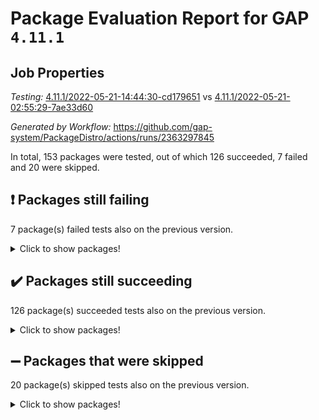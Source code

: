# Package Evaluation Report for GAP `4.11.1`

## Job Properties

*Testing:* [4.11.1/2022-05-21-14:44:30-cd179651](https://github.com/gap-system/PackageDistro/blob/data/reports/4.11.1/2022-05-21-14:44:30-cd179651) vs [4.11.1/2022-05-21-02:55:29-7ae33d60](https://github.com/gap-system/PackageDistro/blob/data/reports/4.11.1/2022-05-21-02:55:29-7ae33d60)

*Generated by Workflow:* https://github.com/gap-system/PackageDistro/actions/runs/2363297845

In total, 153 packages were tested, out of which 126 succeeded, 7 failed and 20 were skipped.

## :exclamation: Packages still failing

7 package(s) failed tests also on the previous version.
<details><summary>Click to show packages!</summary>

- fining 1.4.1 [(failure)](https://github.com/gap-system/PackageDistro/runs/6537491647?check_suite_focus=true)
- francy 1.2.4 [(failure)](https://github.com/gap-system/PackageDistro/runs/6537491766?check_suite_focus=true)
- hap 1.39 [(failure)](https://github.com/gap-system/PackageDistro/runs/6537492106?check_suite_focus=true)
- normalizinterface 1.3.2 [(failure)](https://github.com/gap-system/PackageDistro/runs/6537492918?check_suite_focus=true)
- packagemanager 1.2 [(failure)](https://github.com/gap-system/PackageDistro/runs/6537493012?check_suite_focus=true)
- recog 1.3.2 [(failure)](https://github.com/gap-system/PackageDistro/runs/6537493312?check_suite_focus=true)
- semigroups 4.0.0 [(failure)](https://github.com/gap-system/PackageDistro/runs/6537493552?check_suite_focus=true)
</details>

## :heavy_check_mark: Packages still succeeding

126 package(s) succeeded tests also on the previous version.
<details><summary>Click to show packages!</summary>

- ace 5.4 [(success)](https://github.com/gap-system/PackageDistro/runs/6537490617?check_suite_focus=true)
- aclib 1.3.2 [(success)](https://github.com/gap-system/PackageDistro/runs/6537490647?check_suite_focus=true)
- agt 0.2 [(success)](https://github.com/gap-system/PackageDistro/runs/6537490664?check_suite_focus=true)
- alnuth 3.2.1 [(success)](https://github.com/gap-system/PackageDistro/runs/6537490688?check_suite_focus=true)
- anupq 3.2.6 [(success)](https://github.com/gap-system/PackageDistro/runs/6537490703?check_suite_focus=true)
- atlasrep 2.1.2 [(success)](https://github.com/gap-system/PackageDistro/runs/6537490734?check_suite_focus=true)
- autodoc 2022.03.10 [(success)](https://github.com/gap-system/PackageDistro/runs/6537490752?check_suite_focus=true)
- automata 1.15 [(success)](https://github.com/gap-system/PackageDistro/runs/6537490769?check_suite_focus=true)
- automgrp 1.3.2 [(success)](https://github.com/gap-system/PackageDistro/runs/6537490787?check_suite_focus=true)
- autpgrp 1.10.2 [(success)](https://github.com/gap-system/PackageDistro/runs/6537490800?check_suite_focus=true)
- cap 2022.05-07 [(success)](https://github.com/gap-system/PackageDistro/runs/6537490823?check_suite_focus=true)
- caratinterface 2.3.3 [(success)](https://github.com/gap-system/PackageDistro/runs/6537490842?check_suite_focus=true)
- cddinterface 2020.06.24 [(success)](https://github.com/gap-system/PackageDistro/runs/6537490869?check_suite_focus=true)
- circle 1.6.5 [(success)](https://github.com/gap-system/PackageDistro/runs/6537490884?check_suite_focus=true)
- classicpres 1.22 [(success)](https://github.com/gap-system/PackageDistro/runs/6537490901?check_suite_focus=true)
- cohomolo 1.6.10 [(success)](https://github.com/gap-system/PackageDistro/runs/6537490924?check_suite_focus=true)
- congruence 1.2.4 [(success)](https://github.com/gap-system/PackageDistro/runs/6537490942?check_suite_focus=true)
- corelg 1.56 [(success)](https://github.com/gap-system/PackageDistro/runs/6537490961?check_suite_focus=true)
- crime 1.6 [(success)](https://github.com/gap-system/PackageDistro/runs/6537490990?check_suite_focus=true)
- crisp 1.4.5 [(success)](https://github.com/gap-system/PackageDistro/runs/6537491024?check_suite_focus=true)
- crypting 0.10 [(success)](https://github.com/gap-system/PackageDistro/runs/6537491075?check_suite_focus=true)
- cryst 4.1.24 [(success)](https://github.com/gap-system/PackageDistro/runs/6537491121?check_suite_focus=true)
- crystcat 1.1.9 [(success)](https://github.com/gap-system/PackageDistro/runs/6537491176?check_suite_focus=true)
- ctbllib 1.3.4 [(success)](https://github.com/gap-system/PackageDistro/runs/6537491232?check_suite_focus=true)
- cubefree 1.19 [(success)](https://github.com/gap-system/PackageDistro/runs/6537491287?check_suite_focus=true)
- curlinterface 2.2.2 [(success)](https://github.com/gap-system/PackageDistro/runs/6537491322?check_suite_focus=true)
- cvec 2.7.5 [(success)](https://github.com/gap-system/PackageDistro/runs/6537491352?check_suite_focus=true)
- datastructures 0.2.7 [(success)](https://github.com/gap-system/PackageDistro/runs/6537491387?check_suite_focus=true)
- deepthought 1.0.5 [(success)](https://github.com/gap-system/PackageDistro/runs/6537491421?check_suite_focus=true)
- design 1.7 [(success)](https://github.com/gap-system/PackageDistro/runs/6537491452?check_suite_focus=true)
- difsets 2.3.1 [(success)](https://github.com/gap-system/PackageDistro/runs/6537491478?check_suite_focus=true)
- digraphs 1.5.3 [(success)](https://github.com/gap-system/PackageDistro/runs/6537491497?check_suite_focus=true)
- edim 1.3.5 [(success)](https://github.com/gap-system/PackageDistro/runs/6537491532?check_suite_focus=true)
- example 4.3.1 [(success)](https://github.com/gap-system/PackageDistro/runs/6537491567?check_suite_focus=true)
- factint 1.6.3 [(success)](https://github.com/gap-system/PackageDistro/runs/6537491593?check_suite_focus=true)
- ferret 1.0.7 [(success)](https://github.com/gap-system/PackageDistro/runs/6537491614?check_suite_focus=true)
- fga 1.4.0 [(success)](https://github.com/gap-system/PackageDistro/runs/6537491631?check_suite_focus=true)
- float 1.0.3 [(success)](https://github.com/gap-system/PackageDistro/runs/6537491663?check_suite_focus=true)
- format 1.4.3 [(success)](https://github.com/gap-system/PackageDistro/runs/6537491677?check_suite_focus=true)
- forms 1.2.7 [(success)](https://github.com/gap-system/PackageDistro/runs/6537491693?check_suite_focus=true)
- fplsa 1.2.5 [(success)](https://github.com/gap-system/PackageDistro/runs/6537491713?check_suite_focus=true)
- fr 2.4.8 [(success)](https://github.com/gap-system/PackageDistro/runs/6537491737?check_suite_focus=true)
- fwtree 1.3 [(success)](https://github.com/gap-system/PackageDistro/runs/6537491801?check_suite_focus=true)
- gbnp 1.0.5 [(success)](https://github.com/gap-system/PackageDistro/runs/6537491835?check_suite_focus=true)
- generalizedmorphismsforcap 2022.05-01 [(success)](https://github.com/gap-system/PackageDistro/runs/6537491867?check_suite_focus=true)
- genss 1.6.6 [(success)](https://github.com/gap-system/PackageDistro/runs/6537491917?check_suite_focus=true)
- gradedringforhomalg 2022.03-01 [(success)](https://github.com/gap-system/PackageDistro/runs/6537491940?check_suite_focus=true)
- grape 4.8.5 [(success)](https://github.com/gap-system/PackageDistro/runs/6537491969?check_suite_focus=true)
- groupoids 1.69 [(success)](https://github.com/gap-system/PackageDistro/runs/6537492001?check_suite_focus=true)
- grpconst 2.6.2 [(success)](https://github.com/gap-system/PackageDistro/runs/6537492023?check_suite_focus=true)
- guarana 0.96.3 [(success)](https://github.com/gap-system/PackageDistro/runs/6537492047?check_suite_focus=true)
- guava 3.16 [(success)](https://github.com/gap-system/PackageDistro/runs/6537492081?check_suite_focus=true)
- hapcryst 0.1.14 [(success)](https://github.com/gap-system/PackageDistro/runs/6537492147?check_suite_focus=true)
- hecke 1.5.3 [(success)](https://github.com/gap-system/PackageDistro/runs/6537492181?check_suite_focus=true)
- help 3.5 [(success)](https://github.com/gap-system/PackageDistro/runs/6537492208?check_suite_focus=true)
- idrel 2.43 [(success)](https://github.com/gap-system/PackageDistro/runs/6537492238?check_suite_focus=true)
- images 1.3.1 [(success)](https://github.com/gap-system/PackageDistro/runs/6537492272?check_suite_focus=true)
- intpic 0.2.4 [(success)](https://github.com/gap-system/PackageDistro/runs/6537492317?check_suite_focus=true)
- io 4.7.2 [(success)](https://github.com/gap-system/PackageDistro/runs/6537492356?check_suite_focus=true)
- irredsol 1.4.3 [(success)](https://github.com/gap-system/PackageDistro/runs/6537492386?check_suite_focus=true)
- json 2.1.0 [(success)](https://github.com/gap-system/PackageDistro/runs/6537492428?check_suite_focus=true)
- jupyterkernel 1.4.1 [(success)](https://github.com/gap-system/PackageDistro/runs/6537492456?check_suite_focus=true)
- jupyterviz 1.5.1 [(success)](https://github.com/gap-system/PackageDistro/runs/6537492492?check_suite_focus=true)
- kan 1.34 [(success)](https://github.com/gap-system/PackageDistro/runs/6537492506?check_suite_focus=true)
- kbmag 1.5.9 [(success)](https://github.com/gap-system/PackageDistro/runs/6537492528?check_suite_focus=true)
- laguna 3.9.5 [(success)](https://github.com/gap-system/PackageDistro/runs/6537492547?check_suite_focus=true)
- liealgdb 2.2.1 [(success)](https://github.com/gap-system/PackageDistro/runs/6537492572?check_suite_focus=true)
- liepring 2.6 [(success)](https://github.com/gap-system/PackageDistro/runs/6537492585?check_suite_focus=true)
- liering 2.4.2 [(success)](https://github.com/gap-system/PackageDistro/runs/6537492612?check_suite_focus=true)
- linearalgebraforcap 2022.05-03 [(success)](https://github.com/gap-system/PackageDistro/runs/6537492635?check_suite_focus=true)
- loops 3.4.1 [(success)](https://github.com/gap-system/PackageDistro/runs/6537492654?check_suite_focus=true)
- lpres 1.0.3 [(success)](https://github.com/gap-system/PackageDistro/runs/6537492667?check_suite_focus=true)
- majoranaalgebras 1.4 [(success)](https://github.com/gap-system/PackageDistro/runs/6537492684?check_suite_focus=true)
- mapclass 1.4.5 [(success)](https://github.com/gap-system/PackageDistro/runs/6537492705?check_suite_focus=true)
- matgrp 0.64 [(success)](https://github.com/gap-system/PackageDistro/runs/6537492726?check_suite_focus=true)
- modisom 2.5.2 [(success)](https://github.com/gap-system/PackageDistro/runs/6537492741?check_suite_focus=true)
- modulepresentationsforcap 2022.05-02 [(success)](https://github.com/gap-system/PackageDistro/runs/6537492766?check_suite_focus=true)
- monoidalcategories 2022.05-03 [(success)](https://github.com/gap-system/PackageDistro/runs/6537492800?check_suite_focus=true)
- nconvex 2020.11-04 [(success)](https://github.com/gap-system/PackageDistro/runs/6537492829?check_suite_focus=true)
- nilmat 1.4.1 [(success)](https://github.com/gap-system/PackageDistro/runs/6537492871?check_suite_focus=true)
- nock 1.5 [(success)](https://github.com/gap-system/PackageDistro/runs/6537492891?check_suite_focus=true)
- nq 2.5.8 [(success)](https://github.com/gap-system/PackageDistro/runs/6537492936?check_suite_focus=true)
- numericalsgps 1.3.0 [(success)](https://github.com/gap-system/PackageDistro/runs/6537492955?check_suite_focus=true)
- openmath 11.5.1 [(success)](https://github.com/gap-system/PackageDistro/runs/6537492977?check_suite_focus=true)
- orb 4.8.4 [(success)](https://github.com/gap-system/PackageDistro/runs/6537492996?check_suite_focus=true)
- patternclass 2.4.2 [(success)](https://github.com/gap-system/PackageDistro/runs/6537493025?check_suite_focus=true)
- permut 2.0.4 [(success)](https://github.com/gap-system/PackageDistro/runs/6537493040?check_suite_focus=true)
- polenta 1.3.10 [(success)](https://github.com/gap-system/PackageDistro/runs/6537493062?check_suite_focus=true)
- polymaking 0.8.6 [(success)](https://github.com/gap-system/PackageDistro/runs/6537493084?check_suite_focus=true)
- primgrp 3.4.2 [(success)](https://github.com/gap-system/PackageDistro/runs/6537493112?check_suite_focus=true)
- profiling 2.5.0 [(success)](https://github.com/gap-system/PackageDistro/runs/6537493127?check_suite_focus=true)
- qpa 1.33 [(success)](https://github.com/gap-system/PackageDistro/runs/6537493143?check_suite_focus=true)
- quagroup 1.8.3 [(success)](https://github.com/gap-system/PackageDistro/runs/6537493176?check_suite_focus=true)
- radiroot 2.9 [(success)](https://github.com/gap-system/PackageDistro/runs/6537493200?check_suite_focus=true)
- rcwa 4.6.4 [(success)](https://github.com/gap-system/PackageDistro/runs/6537493240?check_suite_focus=true)
- rds 1.8 [(success)](https://github.com/gap-system/PackageDistro/runs/6537493276?check_suite_focus=true)
- repndecomp 1.2.1 [(success)](https://github.com/gap-system/PackageDistro/runs/6537493356?check_suite_focus=true)
- repsn 3.1.0 [(success)](https://github.com/gap-system/PackageDistro/runs/6537493406?check_suite_focus=true)
- resclasses 4.7.2 [(success)](https://github.com/gap-system/PackageDistro/runs/6537493456?check_suite_focus=true)
- scscp 2.3.1 [(success)](https://github.com/gap-system/PackageDistro/runs/6537493500?check_suite_focus=true)
- sglppow 2.2 [(success)](https://github.com/gap-system/PackageDistro/runs/6537493590?check_suite_focus=true)
- sgpviz 0.999.5 [(success)](https://github.com/gap-system/PackageDistro/runs/6537493636?check_suite_focus=true)
- simpcomp 2.1.14 [(success)](https://github.com/gap-system/PackageDistro/runs/6537493668?check_suite_focus=true)
- singular 2020.12.18 [(success)](https://github.com/gap-system/PackageDistro/runs/6537493707?check_suite_focus=true)
- sla 1.5.3 [(success)](https://github.com/gap-system/PackageDistro/runs/6537493751?check_suite_focus=true)
- smallgrp 1.5 [(success)](https://github.com/gap-system/PackageDistro/runs/6537493784?check_suite_focus=true)
- smallsemi 0.6.13 [(success)](https://github.com/gap-system/PackageDistro/runs/6537493814?check_suite_focus=true)
- sonata 2.9.4 [(success)](https://github.com/gap-system/PackageDistro/runs/6537493837?check_suite_focus=true)
- sophus 1.25 [(success)](https://github.com/gap-system/PackageDistro/runs/6537493856?check_suite_focus=true)
- spinsym 1.5.2 [(success)](https://github.com/gap-system/PackageDistro/runs/6537493874?check_suite_focus=true)
- symbcompcc 1.3.2 [(success)](https://github.com/gap-system/PackageDistro/runs/6537493891?check_suite_focus=true)
- thelma 1.3 [(success)](https://github.com/gap-system/PackageDistro/runs/6537493914?check_suite_focus=true)
- tomlib 1.2.9 [(success)](https://github.com/gap-system/PackageDistro/runs/6537493930?check_suite_focus=true)
- toric 1.9.5 [(success)](https://github.com/gap-system/PackageDistro/runs/6537493964?check_suite_focus=true)
- transgrp 3.6.2 [(success)](https://github.com/gap-system/PackageDistro/runs/6537493994?check_suite_focus=true)
- ugaly 4.0.2 [(success)](https://github.com/gap-system/PackageDistro/runs/6537494032?check_suite_focus=true)
- unipot 1.5 [(success)](https://github.com/gap-system/PackageDistro/runs/6537494060?check_suite_focus=true)
- unitlib 4.1.0 [(success)](https://github.com/gap-system/PackageDistro/runs/6537494083?check_suite_focus=true)
- utils 0.72 [(success)](https://github.com/gap-system/PackageDistro/runs/6537494121?check_suite_focus=true)
- uuid 0.7 [(success)](https://github.com/gap-system/PackageDistro/runs/6537494152?check_suite_focus=true)
- walrus 0.9991 [(success)](https://github.com/gap-system/PackageDistro/runs/6537494184?check_suite_focus=true)
- wedderga 4.10.2 [(success)](https://github.com/gap-system/PackageDistro/runs/6537494223?check_suite_focus=true)
- xmod 2.88 [(success)](https://github.com/gap-system/PackageDistro/runs/6537494245?check_suite_focus=true)
- xmodalg 1.22 [(success)](https://github.com/gap-system/PackageDistro/runs/6537494274?check_suite_focus=true)
- yangbaxter 0.10.0 [(success)](https://github.com/gap-system/PackageDistro/runs/6537494306?check_suite_focus=true)
- zeromqinterface 0.13 [(success)](https://github.com/gap-system/PackageDistro/runs/6537494337?check_suite_focus=true)
</details>

## :heavy_minus_sign: Packages that were skipped

20 package(s) skipped tests also on the previous version.
<details><summary>Click to show packages!</summary>

- 4ti2interface 2022.03-01 [(skipped)](https://github.com/gap-system/PackageDistro/runs/6537452373?check_suite_focus=true)
- browse 1.8.14 [(skipped)](https://github.com/gap-system/PackageDistro/runs/6537452373?check_suite_focus=true)
- examplesforhomalg 2022.03-01 [(skipped)](https://github.com/gap-system/PackageDistro/runs/6537452373?check_suite_focus=true)
- gapdoc 1.6.5 [(skipped)](https://github.com/gap-system/PackageDistro/runs/6537452373?check_suite_focus=true)
- gauss 2022.03-01 [(skipped)](https://github.com/gap-system/PackageDistro/runs/6537452373?check_suite_focus=true)
- gaussforhomalg 2022.03-01 [(skipped)](https://github.com/gap-system/PackageDistro/runs/6537452373?check_suite_focus=true)
- gradedmodules 2022.03-01 [(skipped)](https://github.com/gap-system/PackageDistro/runs/6537452373?check_suite_focus=true)
- homalg 2022.03-01 [(skipped)](https://github.com/gap-system/PackageDistro/runs/6537452373?check_suite_focus=true)
- homalgtocas 2022.03-01 [(skipped)](https://github.com/gap-system/PackageDistro/runs/6537452373?check_suite_focus=true)
- io_forhomalg 2022.03-01 [(skipped)](https://github.com/gap-system/PackageDistro/runs/6537452373?check_suite_focus=true)
- itc 1.5.1 [(skipped)](https://github.com/gap-system/PackageDistro/runs/6537452373?check_suite_focus=true)
- localizeringforhomalg 2022.03-01 [(skipped)](https://github.com/gap-system/PackageDistro/runs/6537452373?check_suite_focus=true)
- matricesforhomalg 2022.04-01 [(skipped)](https://github.com/gap-system/PackageDistro/runs/6537452373?check_suite_focus=true)
- modules 2022.03-01 [(skipped)](https://github.com/gap-system/PackageDistro/runs/6537452373?check_suite_focus=true)
- polycyclic 2.16 [(skipped)](https://github.com/gap-system/PackageDistro/runs/6537452373?check_suite_focus=true)
- ringsforhomalg 2022.04-01 [(skipped)](https://github.com/gap-system/PackageDistro/runs/6537452373?check_suite_focus=true)
- sco 2022.03-01 [(skipped)](https://github.com/gap-system/PackageDistro/runs/6537452373?check_suite_focus=true)
- toolsforhomalg 2022.04-03 [(skipped)](https://github.com/gap-system/PackageDistro/runs/6537452373?check_suite_focus=true)
- toricvarieties 2022.03.23 [(skipped)](https://github.com/gap-system/PackageDistro/runs/6537452373?check_suite_focus=true)
- xgap 4.31 [(skipped)](https://github.com/gap-system/PackageDistro/runs/6537452373?check_suite_focus=true)
</details>

